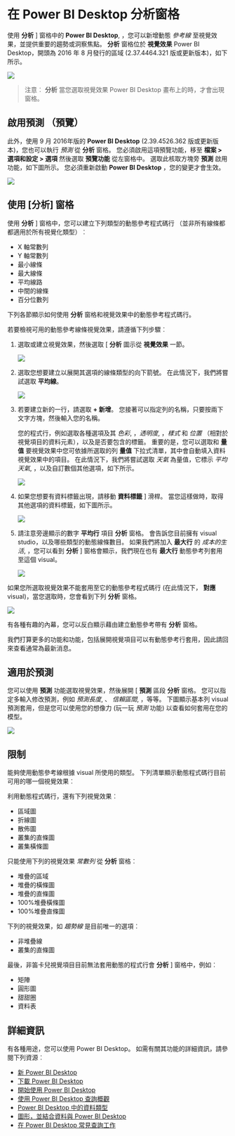 <properties
   pageTitle="在 Power BI Desktop 分析窗格"
   description="在 Power BI Desktop 中建立動態參考程式碼行的視覺效果"
   services="powerbi"
   documentationCenter=""
   authors="davidiseminger"
   manager="mblythe"
   backup=""
   editor=""
   tags=""
   qualityFocus="no"
   qualityDate=""/>

<tags
   ms.service="powerbi"
   ms.devlang="NA"
   ms.topic="article"
   ms.tgt_pltfrm="NA"
   ms.workload="powerbi"
   ms.date="09/08/2016"
   ms.author="davidi"/>


# 在 Power BI Desktop 分析窗格

使用 **分析** ] 窗格中的 **Power BI Desktop**, ，您可以新增動態 *參考線* 至視覺效果，並提供重要的趨勢或洞察焦點。  **分析** 窗格位於 **視覺效果** Power BI Desktop，開頭為 2016 年 8 月發行的區域 (2.37.4464.321 版或更新版本)，如下所示。

![](media/powerbi-desktop-analytics-pane/Analytics-pane_1.png)

>   注意︰ **分析** 當您選取視覺效果 Power BI Desktop 畫布上的時，才會出現窗格。

## 啟用預測 （預覽）

此外，使用 9 月 2016年版的 **Power BI Desktop** (2.39.4526.362 版或更新版本)，您也可以執行 *預測* 從 **分析** 窗格。 您必須啟用這項預覽功能，移至 **檔案 > 選項和設定 > 選項** 然後選取 **預覽功能** 從左窗格中。 選取此核取方塊旁 **預測** 啟用功能，如下圖所示。 您必須重新啟動 **Power BI Desktop** ，您的變更才會生效。

![](media/powerbi-desktop-analytics-pane/Analytics-pane_1b.png)

## 使用 [分析] 窗格

使用 **分析** ] 窗格中，您可以建立下列類型的動態參考程式碼行 （並非所有線條都都適用於所有視覺化類型）︰

-   X 軸常數列
-   Y 軸常數列
-   最小線條
-   最大線條
-   平均線路
-   中間的線條
-   百分位數列

下列各節顯示如何使用 **分析** 窗格和視覺效果中的動態參考程式碼行。

若要檢視可用的動態參考線條視覺效果，請遵循下列步驟︰

1.  選取或建立視覺效果，然後選取 [ **分析** 圖示從 **視覺效果** 一節。

    ![](media/powerbi-desktop-analytics-pane/Analytics-pane_2.png)

2.  選取您想要建立以展開其選項的線條類型的向下箭號。 在此情況下，我們將嘗試選取 **平均線**。

    ![](media/powerbi-desktop-analytics-pane/Analytics-pane_3.png)

3.  若要建立新的一行，請選取 **+ 新增**。 您接著可以指定列的名稱，只要按兩下文字方塊，然後輸入您的名稱。

    您的程式行，例如選取各種選項及其 *色彩*, ，*透明度*, ，*樣式* 和 *位置* （相對於視覺項目的資料元素），以及是否要包含的標籤。 重要的是，您可以選取和 **量值** 要視覺效果中您可依據所選取的列 **量值** 下拉式清單，其中會自動填入資料視覺效果中的項目。 在此情況下，我們將嘗試選取 *天氣* 為量值，它標示 *平均天氣*, ，以及自訂數個其他選項，如下所示。

    ![](media/powerbi-desktop-analytics-pane/Analytics-pane_4.png)

4.  如果您想要有資料標籤出現，請移動 **資料標籤** ] 滑桿。 當您這樣做時，取得其他選項的資料標籤，如下圖所示。

    ![](media/powerbi-desktop-analytics-pane/Analytics-pane_5.png)

5.  請注意旁邊顯示的數字 **平均行** 項目 **分析** 窗格。 會告訴您目前擁有 visual studio，以及哪些類型的動態線條數目。 如果我們將加入 **最大行** 的 *成本的生活*, ，您可以看到 **分析** ] 窗格會顯示，我們現在也有 **最大行** 動態參考列套用至這個 visual。

    ![](media/powerbi-desktop-analytics-pane/Analytics-pane_6.png)

如果您所選取視覺效果不能套用至它的動態參考程式碼行 (在此情況下， **對應** visual)，當您選取時，您會看到下列 **分析** 窗格。

![](media/powerbi-desktop-analytics-pane/Analytics-pane_7.png)


有各種有趣的內幕，您可以反白顯示藉由建立動態參考帶有 **分析** 窗格。

我們打算更多的功能和功能，包括展開視覺項目可以有動態參考行套用，因此請回來查看通常為最新消息。

## 適用於預測

您可以使用 **預測** 功能選取視覺效果，然後展開 [ **預測** 區段 **分析** 窗格。 您可以指定多輸入修改預測，例如 *預測長度*, 、 *信賴區間*, ，等等。 下圖顯示基本列 visual 預測套用，但是您可以使用您的想像力 (玩一玩 *預測* 功能) 以查看如何套用在您的模型。

![](media/powerbi-desktop-analytics-pane/Analytics-pane_8.png)

## 限制

能夠使用動態參考線根據 visual 所使用的類型。 下列清單顯示動態程式碼行目前可用的哪一個視覺效果︰

利用動態程式碼行，還有下列視覺效果︰

-   區域圖
-   折線圖
-   散佈圖
-   叢集的直條圖
-   叢集橫條圖

只能使用下列的視覺效果 *常數列* 從 **分析** 窗格︰

-   堆疊的區域
-   堆疊的橫條圖
-   堆疊的直條圖
-   100%堆疊橫條圖
-   100%堆疊直條圖

下列的視覺效果，如 *趨勢線* 是目前唯一的選項︰

-   非堆疊線
-   叢集的直條圖

最後，非笛卡兒視覺項目目前無法套用動態的程式行會 **分析** ] 窗格中，例如︰

-   矩陣
-   圓形圖
-   甜甜圈
-   資料表


## 詳細資訊

有各種用途，您可以使用 Power BI Desktop。 如需有關其功能的詳細資訊，請參閱下列資源︰

-   [新 Power BI Desktop](powerbi-desktop-latest-update.md)
-   [下載 Power BI Desktop](powerbi-desktop-get-the-desktop.md)
-   [開始使用 Power BI Desktop](powerbi-desktop-getting-started.md)
-   [使用 Power BI Desktop 查詢概觀](powerbi-desktop-query-overview.md)
-   [Power BI Desktop 中的資料類型](powerbi-desktop-data-types.md)
-   [圖形，並結合資料與 Power BI Desktop](powerbi-desktop-shape-and-combine-data.md)
-   [在 Power BI Desktop 常見查詢工作](powerbi-desktop-common-query-tasks.md)    




 
